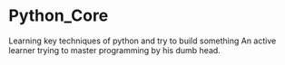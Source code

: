 # Python_Core
Learning key techniques of python and try to build something
An active learner trying to master programming by his dumb head.
